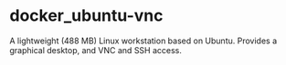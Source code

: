 # docker_ubuntu-vnc
A lightweight (488 MB) Linux workstation based on Ubuntu. Provides a graphical desktop, and VNC and SSH access.

